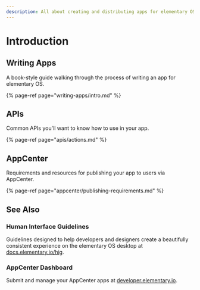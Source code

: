 ```yaml
---
description: All about creating and distributing apps for elementary OS
---
```


# Introduction

## Writing Apps

A book-style guide walking through the process of writing an app for elementary OS.

{% page-ref page="writing-apps/intro.md" %}

## APIs

Common APIs you'll want to know how to use in your app.

{% page-ref page="apis/actions.md" %}

## AppCenter

Requirements and resources for publishing your app to users via AppCenter.

{% page-ref page="appcenter/publishing-requirements.md" %}

## See Also

### Human Interface Guidelines

Guidelines designed to help developers and designers create a beautifully consistent experience on the elementary OS desktop at [docs.elementary.io/hig](https://docs.elementary.io/hig).

### AppCenter Dashboard

Submit and manage your AppCenter apps at [developer.elementary.io](https://developer.elementary.io/).

